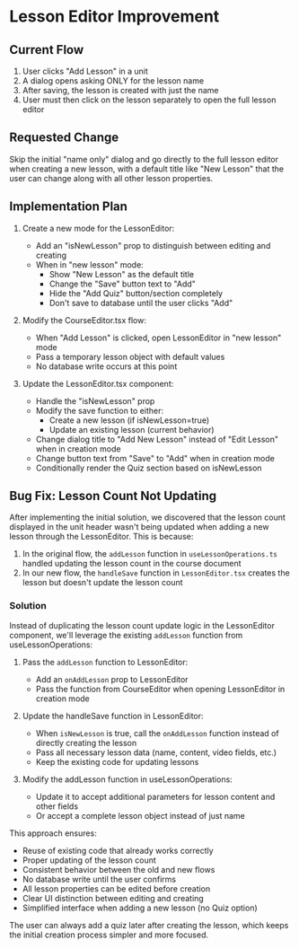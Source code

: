 # Lesson Editor Improvement

## Current Flow
1. User clicks "Add Lesson" in a unit
2. A dialog opens asking ONLY for the lesson name
3. After saving, the lesson is created with just the name
4. User must then click on the lesson separately to open the full lesson editor

## Requested Change
Skip the initial "name only" dialog and go directly to the full lesson editor when creating a new lesson, with a default title like "New Lesson" that the user can change along with all other lesson properties.

## Implementation Plan

1. Create a new mode for the LessonEditor:
   - Add an "isNewLesson" prop to distinguish between editing and creating
   - When in "new lesson" mode:
     - Show "New Lesson" as the default title
     - Change the "Save" button text to "Add"
     - Hide the "Add Quiz" button/section completely
     - Don't save to database until the user clicks "Add"

2. Modify the CourseEditor.tsx flow:
   - When "Add Lesson" is clicked, open LessonEditor in "new lesson" mode
   - Pass a temporary lesson object with default values
   - No database write occurs at this point

3. Update the LessonEditor.tsx component:
   - Handle the "isNewLesson" prop
   - Modify the save function to either:
     - Create a new lesson (if isNewLesson=true)
     - Update an existing lesson (current behavior)
   - Change dialog title to "Add New Lesson" instead of "Edit Lesson" when in creation mode
   - Change button text from "Save" to "Add" when in creation mode
   - Conditionally render the Quiz section based on isNewLesson

## Bug Fix: Lesson Count Not Updating

After implementing the initial solution, we discovered that the lesson count displayed in the unit header wasn't being updated when adding a new lesson through the LessonEditor. This is because:

1. In the original flow, the `addLesson` function in `useLessonOperations.ts` handled updating the lesson count in the course document
2. In our new flow, the `handleSave` function in `LessonEditor.tsx` creates the lesson but doesn't update the lesson count

### Solution

Instead of duplicating the lesson count update logic in the LessonEditor component, we'll leverage the existing `addLesson` function from useLessonOperations:

1. Pass the `addLesson` function to LessonEditor:
   - Add an `onAddLesson` prop to LessonEditor
   - Pass the function from CourseEditor when opening LessonEditor in creation mode

2. Update the handleSave function in LessonEditor:
   - When `isNewLesson` is true, call the `onAddLesson` function instead of directly creating the lesson
   - Pass all necessary lesson data (name, content, video fields, etc.)
   - Keep the existing code for updating lessons

3. Modify the addLesson function in useLessonOperations:
   - Update it to accept additional parameters for lesson content and other fields
   - Or accept a complete lesson object instead of just name

This approach ensures:
- Reuse of existing code that already works correctly
- Proper updating of the lesson count
- Consistent behavior between the old and new flows
- No database write until the user confirms
- All lesson properties can be edited before creation
- Clear UI distinction between editing and creating
- Simplified interface when adding a new lesson (no Quiz option)

The user can always add a quiz later after creating the lesson, which keeps the initial creation process simpler and more focused.
